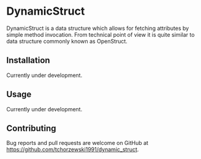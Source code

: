 # DynamicStruct

DynamicStruct is a data structure which allows for fetching attributes by simple method invocation. From technical point of view it is quite similar to data structure commonly known as OpenStruct.

## Installation

Currently under development.

## Usage

Currently under development.

## Contributing

Bug reports and pull requests are welcome on GitHub at https://github.com/tchorzewski1991/dynamic_struct.
